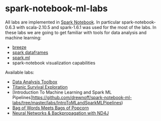 # spark-notebook-ml-labs
All labs are implemented in [Spark Notebook](https://github.com/andypetrella/spark-notebook). In particular spark-notebook-0.6.3 with scala-2.10.5 and spark-1.6.1 was used for the most of the labs.
In these labs we are going to get familiar with tools for data analysis and machine learning:
* [breeze](https://github.com/scalanlp/breeze)
* [spark dataframes](http://spark.apache.org/docs/latest/sql-programming-guide)
* [spark.ml](http://spark.apache.org/docs/latest/ml-guide.html)
* spark-notebook visualization capabilities

Available labs:
* [Data Analysis Toolbox](https://github.com/drewnoff/spark-notebook-ml-labs/tree/master/labs/DataAnalysisToolbox)
* [Titanic Survival Exploration](https://github.com/drewnoff/spark-notebook-ml-labs/tree/master/labs/TitanicSurvivalExploration)
* [Introduction To Machine Learning and Spark ML Pipelines]https://github.com/drewnoff/spark-notebook-ml-labs/tree/master/labs/IntroToMLandSparkMLPipelines)
* [Bag of Words Meets Bags of Popcorn](https://github.com/drewnoff/spark-notebook-ml-labs/tree/master/labs/BagOfWordsMeetsBagsOfPopcorn)
* [Neural Networks & Backpropagation with ND4J](https://github.com/drewnoff/spark-notebook-ml-labs/tree/master/labs/DLFramework)

